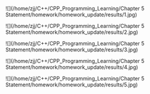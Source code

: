 ![](/home/zjj/C++/CPP_Programming_Learning/Chapter 5 Statement/homework/homework_update/results/1.jpg)

![](/home/zjj/C++/CPP_Programming_Learning/Chapter 5 Statement/homework/homework_update/results/2.jpg)

![](/home/zjj/C++/CPP_Programming_Learning/Chapter 5 Statement/homework/homework_update/results/3.jpg)

![](/home/zjj/C++/CPP_Programming_Learning/Chapter 5 Statement/homework/homework_update/results/4.jpg)

![](/home/zjj/C++/CPP_Programming_Learning/Chapter 5 Statement/homework/homework_update/results/5.jpg)